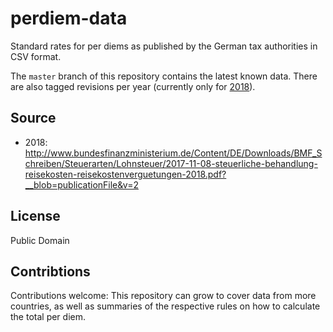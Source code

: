 # perdiem-data
Standard rates for per diems as published by the German tax authorities in CSV format.

The ``master`` branch of this repository contains the latest known data. There are also tagged revisions per year (currently only for [2018](https://github.com/techcultivation/perdiem-data/blob/2018/perdiems-de.csv)).

## Source

* 2018: http://www.bundesfinanzministerium.de/Content/DE/Downloads/BMF_Schreiben/Steuerarten/Lohnsteuer/2017-11-08-steuerliche-behandlung-reisekosten-reisekostenverguetungen-2018.pdf?__blob=publicationFile&v=2

## License

Public Domain

## Contribtions

Contributions welcome: This repository can grow to cover data from more countries, as well as summaries of the respective rules on how to calculate the total per diem.
